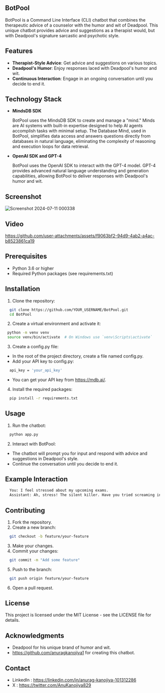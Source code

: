 ## BotPool

BotPool is a Command Line Interface (CLI) chatbot that combines the therapeutic advice of a counselor with the humor and wit of Deadpool. This unique chatbot provides advice and suggestions as a therapist would, but with Deadpool's signature sarcastic and psychotic style.

## Features

- **Therapist-Style Advice**: Get advice and suggestions on various topics.
- **Deadpool's Humor**: Enjoy responses laced with Deadpool's humor and wit.
- **Continuous Interaction**: Engage in an ongoing conversation until you decide to end it.

## Technology Stack
- **MindsDB SDK**

  BotPool uses the MindsDB SDK to create and manage a "mind." Minds are AI systems with built-in expertise designed to help AI agents accomplish tasks with minimal setup. The Database Mind, used in BotPool,        simplifies data access and answers questions directly from databases in natural language, eliminating the complexity of reasoning and execution loops for data retrieval.

- **OpenAI SDK and GPT-4**

  BotPool uses the OpenAI SDK to interact with the GPT-4 model. GPT-4 provides advanced natural language understanding and generation capabilities, allowing BotPool to deliver responses with Deadpool's humor and   wit.

## Screenshot

![Screenshot 2024-07-11 000338](https://github.com/anuragkanojiya1/BotPool/assets/144598258/19e3553a-84d6-4ebb-97b7-c00769a1a60d)

## Video 

https://github.com/user-attachments/assets/f9063bf2-94d9-4ab2-a4ac-b8523861ca19

## Prerequisites

- Python 3.6 or higher
- Required Python packages (see requirements.txt)
  
## Installation

1. Clone the repository:

```sh
  git clone https://github.com/YOUR_USERNAME/BotPool.git
  cd BotPool
```

2. Create a virtual environment and activate it:

 ```sh
  python -m venv venv
  source venv/bin/activate  # On Windows use `venv\Scripts\activate`
```

3. Create a config.py file:

- In the root of the project directory, create a file named config.py.
- Add your API key to config.py:
```sh
  api_key = 'your_api_key'
```
- You can get your API key from https://mdb.ai/.

4. Install the required packages:
```sh
  pip install -r requirements.txt
```

## Usage

1. Run the chatbot:
```sh
  python app.py
```

2. Interact with BotPool:

- The chatbot will prompt you for input and respond with advice and suggestions in Deadpool's style.
- Continue the conversation until you decide to end it.

## Example Interaction

```sh
  You: I feel stressed about my upcoming exams.
  Assistant: Ah, stress! The silent killer. Have you tried screaming into a pillow? It's like a massage for your soul, just noisier. But seriously, take a break, do something fun. Even Deadpool needs downtime.
```

## Contributing

1. Fork the repository.
2. Create a new branch:
```sh
  git checkout -b feature/your-feature
```
3. Make your changes.
4. Commit your changes:
```sh
  git commit -m "Add some feature"
```
5. Push to the branch:

```sh
  git push origin feature/your-feature
```
6. Open a pull request.

## License

This project is licensed under the MIT License - see the LICENSE file for details.

## Acknowledgments

- Deadpool for his unique brand of humor and wit.
- https://github.com/anuragkanojiya1 for creating this chatbot.

## Contact

- LinkedIn : https://linkedin.com/in/anurag-kanojiya-101312286
- X : https://twitter.com/AnuKanojiya829

